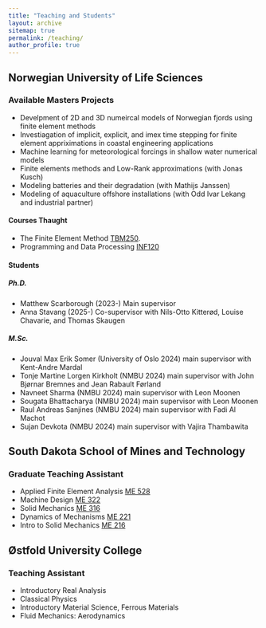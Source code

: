 ```yaml
---
title: "Teaching and Students"
layout: archive
sitemap: true
permalink: /teaching/
author_profile: true
---
```


## Norwegian University of Life Sciences

### Available Masters Projects

- Develpment of 2D and 3D numeircal models of Norwegian fjords using finite element methods
- Investiagation of implicit, explicit, and imex time stepping for finite element appriximations in coastal engineering applications
- Machine learning for meteorological forcings in shallow water numerical models
- Finite elements methods and Low-Rank approximations (with Jonas Kusch)
- Modeling batteries and their degradation (with Mathijs Janssen)
- Modeling of aquaculture offshore installations (with Odd Ivar Lekang and industrial partner)



#### Courses Thaught
- The Finite Element Method [TBM250](https://www.nmbu.no/course/TBM250). 
- Programming and Data Processing [INF120](https://www.nmbu.no/course/INF120)

#### Students 

##### Ph.D.
- Matthew Scarborough (2023-) Main supervisor 
- Anna Stavang (2025-) Co-supervisor with Nils-Otto Kitterød, Louise Chavarie, and Thomas Skaugen 


##### M.Sc.
- Jouval Max Erik Somer (University of Oslo 2024) main supervisor with Kent-Andre Mardal
- Tonje Martine Lorgen Kirkholt (NMBU 2024) main supervisor with John Bjørnar Bremnes and Jean Rabault Førland
- Navneet Sharma (NMBU 2024) main supervisor with Leon Moonen
- Sougata Bhattacharya (NMBU 2024) main supervisor with Leon Moonen
- Raul Andreas Sanjines (NMBU 2024) main supervisor with Fadi Al Machot
- Sujan Devkota (NMBU 2024) main supervisor with Vajira Thambawita



## South Dakota School of Mines and Technology

### Graduate Teaching Assistant

- Applied Finite Element Analysis [ME 528](https://ecatalog.sdsmt.edu/preview_course_nopop.php?catoid=13&coid=16230)
- Machine Design [ME 322](https://ecatalog.sdsmt.edu/preview_course_nopop.php?catoid=8&coid=9956)
- Solid Mechanics [ME 316](https://ecatalog.sdsmt.edu/preview_course_nopop.php?catoid=14&coid=18304)
- Dynamics of Mechanisms [ME 221](https://ecatalog.sdsmt.edu/preview_course_nopop.php?catoid=8&coid=9950)
- Intro to Solid Mechanics [ME 216](https://ecatalog.sdsmt.edu/preview_course_nopop.php?catoid=14&coid=18298)


## Østfold University College

### Teaching Assistant

- Introductory Real Analysis
- Classical Physics
- Introductory Material Science, Ferrous Materials
- Fluid Mechanics: Aerodynamics
